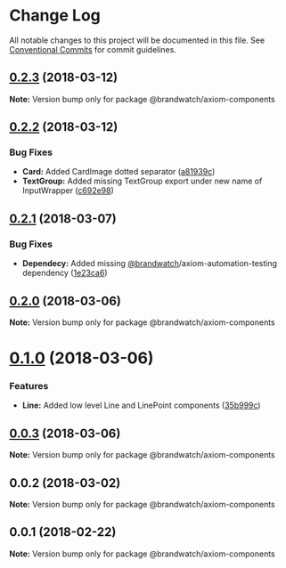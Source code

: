 # Change Log

All notable changes to this project will be documented in this file.
See [Conventional Commits](https://conventionalcommits.org) for commit guidelines.

<a name="0.2.3"></a>
## [0.2.3](https://github.com/HHogg/axiom/compare/@brandwatch/axiom-components@0.2.2...@brandwatch/axiom-components@0.2.3) (2018-03-12)




**Note:** Version bump only for package @brandwatch/axiom-components

<a name="0.2.2"></a>
## [0.2.2](https://github.com/HHogg/axiom/compare/@brandwatch/axiom-components@0.2.1...@brandwatch/axiom-components@0.2.2) (2018-03-12)


### Bug Fixes

* **Card:** Added CardImage dotted separator ([a81939c](https://github.com/HHogg/axiom/commit/a81939c))
* **TextGroup:** Added missing TextGroup export under new name of InputWrapper ([c692e98](https://github.com/HHogg/axiom/commit/c692e98))




<a name="0.2.1"></a>
## [0.2.1](https://github.com/HHogg/axiom/compare/@brandwatch/axiom-components@0.2.0...@brandwatch/axiom-components@0.2.1) (2018-03-07)


### Bug Fixes

* **Dependecy:** Added missing [@brandwatch](https://github.com/brandwatch)/axiom-automation-testing dependency ([1e23ca6](https://github.com/HHogg/axiom/commit/1e23ca6))




<a name="0.2.0"></a>
## [0.2.0](https://github.com/HHogg/axiom/compare/@brandwatch/axiom-components@0.1.0...@brandwatch/axiom-components@0.2.0) (2018-03-06)




**Note:** Version bump only for package @brandwatch/axiom-components

<a name="0.1.0"></a>
# [0.1.0](https://github.com/HHogg/axiom/compare/@brandwatch/axiom-components@0.0.3...@brandwatch/axiom-components@0.1.0) (2018-03-06)


### Features

* **Line:** Added low level Line and LinePoint components ([35b999c](https://github.com/HHogg/axiom/commit/35b999c))




<a name="0.0.3"></a>
## [0.0.3](https://github.com/HHogg/axiom/compare/@brandwatch/axiom-components@0.0.2...@brandwatch/axiom-components@0.0.3) (2018-03-06)




**Note:** Version bump only for package @brandwatch/axiom-components

<a name="0.0.2"></a>
## 0.0.2 (2018-03-02)




**Note:** Version bump only for package @brandwatch/axiom-components

<a name="0.0.1"></a>
## 0.0.1 (2018-02-22)




**Note:** Version bump only for package @brandwatch/axiom-components
